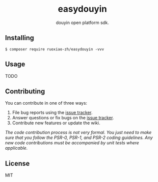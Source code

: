 <h1 align="center"> easydouyin </h1>

<p align="center"> douyin open platform sdk.</p>


## Installing

```shell
$ composer require ruoxiao-zh/easydouyin -vvv
```

## Usage

TODO

## Contributing

You can contribute in one of three ways:

1. File bug reports using the [issue tracker](https://github.com/ruoxiao-zh/easydouyin/issues).
2. Answer questions or fix bugs on the [issue tracker](https://github.com/ruoxiao-zh/easydouyin/issues).
3. Contribute new features or update the wiki.

_The code contribution process is not very formal. You just need to make sure that you follow the PSR-0, PSR-1, and PSR-2 coding guidelines. Any new code contributions must be accompanied by unit tests where applicable._

## License

MIT